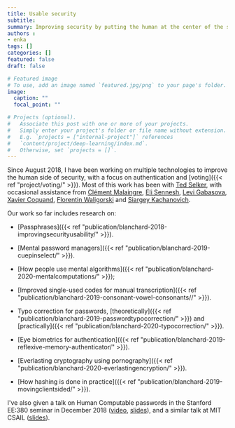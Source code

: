 ```yaml
---
title: Usable security
subtitle: 
summary: Improving security by putting the human at the center of the system.
authors : 
- enka
tags: []
categories: []
featured: false
draft: false

# Featured image
# To use, add an image named `featured.jpg/png` to your page's folder. 
image:
  caption: ""
  focal_point: ""

# Projects (optional).
#   Associate this post with one or more of your projects.
#   Simply enter your project's folder or file name without extension.
#   E.g. `projects = ["internal-project"]` references 
#   `content/project/deep-learning/index.md`.
#   Otherwise, set `projects = []`.
---
```

Since August 2018, I have been working on multiple technologies to improve the human side of security, with a focus on authentication and [voting]({{< ref "project/voting/" >}}). Most of this work has been with [Ted Selker](http://ted.selker.com/), with occasional assistance from [Clément Malaingre](https://www.linkedin.com/in/cl%C3%A9ment-malaingre-57b165131/?originalSubdomain=fr), [Eli Sennesh](https://esennesh.github.io/), [Levi Gabasova](http://www.winterhazelly.cloud), [Xavier Coquand](https://www.linkedin.com/in/xavier-coquand-423161b0/?originalSubdomain=fr), [Florentin Waligorski](https://www.researchgate.net/profile/Florentin_Waligorski) and [Siargey Kachanovich](http://perso.eleves.ens-rennes.fr/people/siargey.kachanovich/).

Our work so far includes research on:

- [Passphrases]({{< ref "publication/blanchard-2018-improvingsecurityusability/" >}}).

- [Mental password managers]({{< ref "publication/blanchard-2019-cuepinselect/" >}}).

- [How people use mental algorithms]({{< ref "publication/blanchard-2020-mentalcomputations/" >}});

- [Improved single-used codes for manual transcription]({{< ref "publication/blanchard-2019-consonant-vowel-consonants//" >}}).

- Typo correction for passwords, [theoretically]({{< ref "publication/blanchard-2019-passwordtypocorrection/" >}}) and [practically]({{< ref "publication/blanchard-2020-typocorrection/" >}}).

- [Eye biometrics for authentication]({{< ref "publication/blanchard-2019-reflexive-memory-authenticator/" >}}).
 
- [Everlasting cryptography using pornography]({{< ref "publication/blanchard-2020-everlastingencryption/" >}}).

- [How hashing is done in practice]({{< ref "publication/blanchard-2019-movingclientsided/" >}}).

I've also given a talk on Human Computable passwords in the Stanford EE:380 seminar in December 2018 ([video](https://www.youtube.com/watch?v=HalVaS-CvMU), [slides](/files/Human_Computable_Passwords_stanford.pdf)), and a similar talk at MIT CSAIL ([slides](/files/Human_Computable_Passwords_mit.pdf)).
